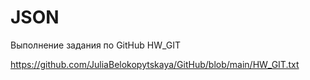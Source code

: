 # JSON
Выполнение задания по GitHub HW_GIT

https://github.com/JuliaBelokopytskaya/GitHub/blob/main/HW_GIT.txt
